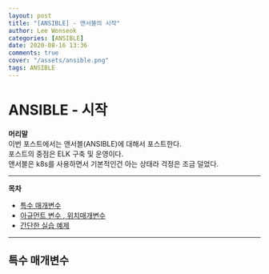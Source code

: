 ```yaml
---
layout: post
title: "[ANSIBLE] - 앤서블의 시작"
author: Lee Wonseok
categories: [ANSIBLE]
date: 2020-08-16 13:36
comments: true
cover: "/assets/ansible.png"
tags: ANSIBLE
---
```




#  ANSIBLE - 시작

**머리말**  
이번 포스트에서는 앤서블(ANSIBLE)에 대해서 포스트한다.  
포스트의 중점은 ELK 구축 및 운영이다.  
앤서블은 k8s를 사용하면서 기본적인건 아는 상태라 걱정은 조금 덜었다.

---

**목차**

- [특수 매개변수](#a1)
- [아규먼트 변수 , 위치매개변수](#a2)
- [간단한 실습 예제](#a3)

---

## 특수 매개변수 <a name="a1"></a>  